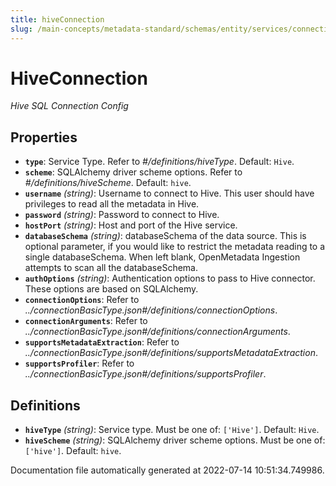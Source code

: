```yaml
---
title: hiveConnection
slug: /main-concepts/metadata-standard/schemas/entity/services/connections/database/hiveconnection
---
```


# HiveConnection

*Hive SQL Connection Config*

## Properties

- **`type`**: Service Type. Refer to *#/definitions/hiveType*. Default: `Hive`.
- **`scheme`**: SQLAlchemy driver scheme options. Refer to *#/definitions/hiveScheme*. Default: `hive`.
- **`username`** *(string)*: Username to connect to Hive. This user should have privileges to read all the metadata in Hive.
- **`password`** *(string)*: Password to connect to Hive.
- **`hostPort`** *(string)*: Host and port of the Hive service.
- **`databaseSchema`** *(string)*: databaseSchema of the data source. This is optional parameter, if you would like to restrict the metadata reading to a single databaseSchema. When left blank, OpenMetadata Ingestion attempts to scan all the databaseSchema.
- **`authOptions`** *(string)*: Authentication options to pass to Hive connector. These options are based on SQLAlchemy.
- **`connectionOptions`**: Refer to *../connectionBasicType.json#/definitions/connectionOptions*.
- **`connectionArguments`**: Refer to *../connectionBasicType.json#/definitions/connectionArguments*.
- **`supportsMetadataExtraction`**: Refer to *../connectionBasicType.json#/definitions/supportsMetadataExtraction*.
- **`supportsProfiler`**: Refer to *../connectionBasicType.json#/definitions/supportsProfiler*.
## Definitions

- **`hiveType`** *(string)*: Service type. Must be one of: `['Hive']`. Default: `Hive`.
- **`hiveScheme`** *(string)*: SQLAlchemy driver scheme options. Must be one of: `['hive']`. Default: `hive`.


Documentation file automatically generated at 2022-07-14 10:51:34.749986.
